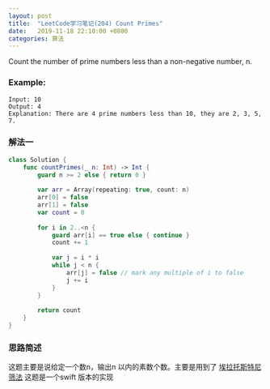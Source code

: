 ```yaml
---
layout: post
title:  "LeetCode学习笔记(204) Count Primes"
date:   2019-11-18 22:10:00 +0800
categories: 算法
---
```


Count the number of prime numbers less than a non-negative number, n.

### Example:

```
Input: 10
Output: 4
Explanation: There are 4 prime numbers less than 10, they are 2, 3, 5, 7.
```

### 解法一

```swift
class Solution {
    func countPrimes(_ n: Int) -> Int {
        guard n >= 2 else { return 0 }
        
        var arr = Array(repeating: true, count: n)
        arr[0] = false
        arr[1] = false
        var count = 0
        
        for i in 2..<n {
            guard arr[i] == true else { continue }
            count += 1
            
            var j = i * i
            while j < n {
                arr[j] = false // mark any multiple of i to false
                j += i
            }
        }
        
        return count
    }
}
```

### 思路简述

这题主要是说给定一个数n，输出n 以内的素数个数。主要是用到了 [埃拉托斯特尼筛法](https://en.wikipedia.org/wiki/Sieve_of_Eratosthenes) 这题是一个swift 版本的实现
